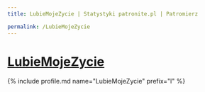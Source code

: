```yaml
---
title: LubieMojeZycie | Statystyki patronite.pl | Patromierz

permalink: /LubieMojeZycie
---
```


# [LubieMojeZycie](https://patronite.pl/LubieMojeZycie)

{% include profile.md name="LubieMojeZycie" prefix="l" %}
